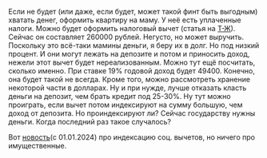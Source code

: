 Если не будет (или даже, если будет, может такой финт быть выгодным) хватать денег, оформить квартиру на маму. У неё есть уплаченные налоги. Можно будет оформить налоговый вычет (статья на [Т-Ж](https://journal.tinkoff.ru/vernite-nalog-za-kvartiru/)). Сейчас он составляет 260000 рублей. Негусто, но может выручить.
Поскольку это всё-таки мамины деньги, я беру их в долг. Но под низкий процент. И они могут лежать на депозите и потом и приносить доход, нежели этот вычет будет нереализованным. Можно тут ещё посчитать, сколько именно.
При ставке 19% годовой доход будет 49400. Конечно, она будет такой не всегда. Кроме того, можно рассмотреть хранение некоторой части в долларах. Ну и при нужде, лучше отказать класть деньги на депозит, чем брать кредит под 25-30%.
Ну тут можно проиграть, если вычет потом индексируют на сумму большую, чем доход от депозита. Но проиндексируют ли? Сейчас государству нужны деньги. Когда последний раз такое случалось?

Вот [новость](https://www.nalog.gov.ru/rn54/news/tax_doc_news/14237550/)(с 01.01.2024) про индексацию соц. вычетов, но ничего про имущественные.
